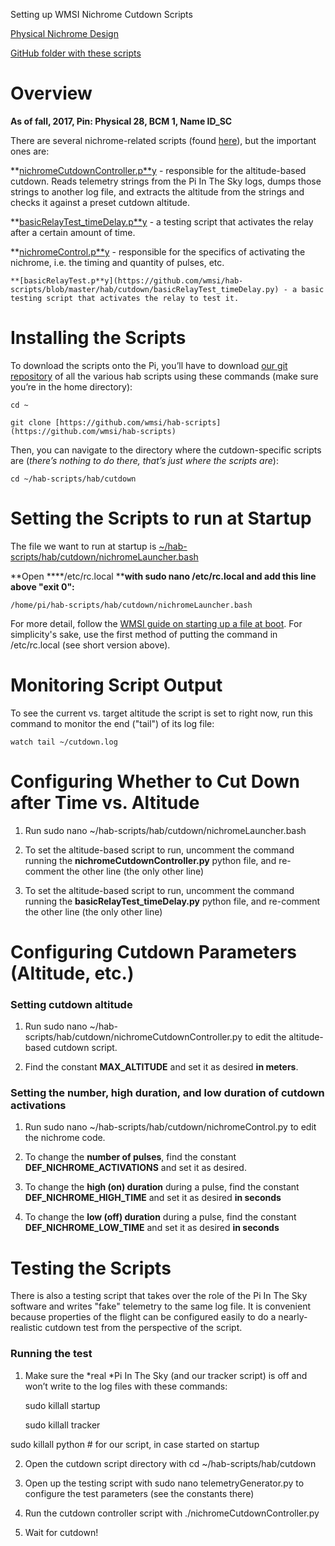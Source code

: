 Setting up WMSI Nichrome Cutdown Scripts

[Physical Nichrome Design](https://docs.google.com/document/d/1if0S766RU5wZ8iE2Y9442clqn32jEeF_cgAFM9OfUlE/edit#heading=h.4vyrf2d91247)

[GitHub folder with these scripts](https://github.com/wmsi/hab-scripts/tree/master/hab/cutdown)

# Overview

**As of fall, 2017, Pin: Physical 28, BCM 1, Name ID_SC**

There are several nichrome-related scripts (found [here](https://github.com/wmsi/hab-scripts/tree/master/hab/cutdown)), but the important ones are: 

**[nichromeCutdownController.p**y](https://github.com/wmsi/hab-scripts/blob/master/hab/cutdown/nichromeCutdownController.py) - responsible for the altitude-based cutdown. Reads telemetry strings from the Pi In The Sky logs, dumps those strings to another log file, and extracts the altitude from the strings and checks it against a preset cutdown altitude. 

**[basicRelayTest_timeDelay.p**y](https://github.com/wmsi/hab-scripts/blob/master/hab/cutdown/basicRelayTest_timeDelay.py) - a testing script that activates the relay after a certain amount of time.

**[nichromeControl.p**y](https://github.com/wmsi/hab-scripts/blob/master/hab/cutdown/nichromeControl.py) - responsible for the specifics of activating the nichrome, i.e. the timing and quantity of pulses, etc.

	**[basicRelayTest.p**y](https://github.com/wmsi/hab-scripts/blob/master/hab/cutdown/basicRelayTest_timeDelay.py) - a basic testing script that activates the relay to test it.

# Installing the Scripts

To download the scripts onto the Pi, you’ll have to download [our git repository](https://github.com/wmsi/hab-scripts) of all the various hab scripts using these commands (make sure you’re in the home directory):

	cd ~

	git clone [https://github.com/wmsi/hab-scripts](https://github.com/wmsi/hab-scripts)

Then, you can navigate to the directory where the cutdown-specific scripts are (*there’s nothing to do there, that’s just where the scripts are*):

	cd ~/hab-scripts/hab/cutdown

# Setting the Scripts to run at Startup

The file we want to run at startup is [~/hab-scripts/hab/cutdown/nichromeLauncher.bash](https://github.com/wmsi/hab-scripts/blob/master/hab/cutdown/nichromeLauncher.bash)

**Open ****/etc/rc.local ****with ****sudo nano /etc/rc.local**** and add this line above "****exit 0****":**

	/home/pi/hab-scripts/hab/cutdown/nichromeLauncher.bash

For more detail, follow the [WMSI guide on starting up a file at boot](https://docs.google.com/document/d/1aIX1-GWfFCBw9bCsF-wYT9l991ldAeoEk1jAAZ-uLZQ/edit#). For simplicity's sake, use the first method of putting the command in /etc/rc.local (see short version above).

# Monitoring Script Output

To see the current vs. target altitude the script is set to right now, run this command to monitor the end ("tail") of its log file:

	watch tail ~/cutdown.log

# Configuring Whether to Cut Down after Time vs. Altitude

1. Run sudo nano ~/hab-scripts/hab/cutdown/nichromeLauncher.bash

2. To set the altitude-based script to run, uncomment the command running the  **nichromeCutdownController.py** python file, and re-comment the other line (the only other line)

3. To set the altitude-based script to run, uncomment the command running the  **basicRelayTest_timeDelay.py** python file, and re-comment the other line (the only other line)

# Configuring Cutdown Parameters (Altitude, etc.)

### Setting cutdown altitude

1. Run sudo nano ~/hab-scripts/hab/cutdown/nichromeCutdownController.py to edit the altitude-based cutdown script.

2. Find the constant **MAX_ALTITUDE** and set it as desired **in meters**.

### Setting the number, high duration, and low duration of cutdown activations

1. Run sudo nano ~/hab-scripts/hab/cutdown/nichromeControl.py to edit the nichrome code.

2. To change the **number of pulses**, find the constant **DEF_NICHROME_ACTIVATIONS** and set it as desired.

3. To change the **high (on) duration** during a pulse, find the constant **DEF_NICHROME_HIGH_TIME** and set it as desired **in seconds**

4. To change the **low (off) duration** during a pulse, find the constant **DEF_NICHROME_LOW_TIME** and set it as desired **in seconds**

# Testing the Scripts

There is also a testing script that takes over the role of the Pi In The Sky software and writes "fake" telemetry to the same log file. It is convenient because properties of the flight can be configured easily to do a nearly-realistic cutdown test from the perspective of the script.

### Running the test

1. Make sure the *real *Pi In The Sky (and our tracker script) is off and won’t write to the log files with these commands:

	sudo killall startup

	sudo killall tracker

sudo killall python # for our script, in case started on startup

2. Open the cutdown script directory with cd ~/hab-scripts/hab/cutdown

3. Open up the testing script with sudo nano telemetryGenerator.py to configure the test parameters (see the constants there)

4. Run the cutdown controller script with ./nichromeCutdownController.py

5. Wait for cutdown!

